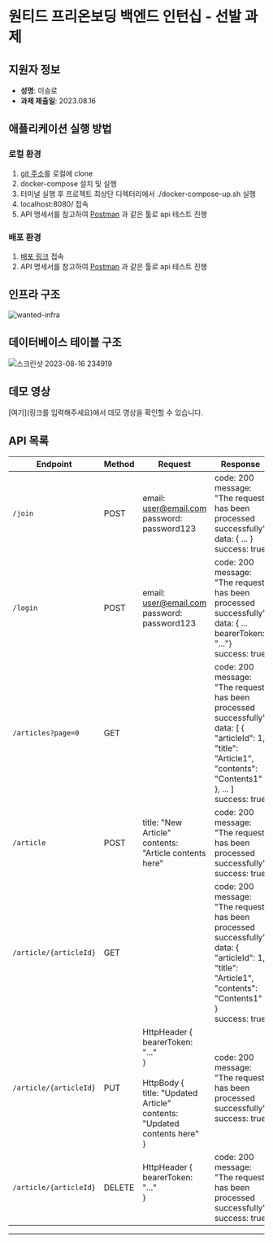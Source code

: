 # 원티드 프리온보딩 백엔드 인턴십 - 선발 과제

## 지원자 정보

- **성명**: 이승로
- **과제 제출일**: 2023.08.16

## 애플리케이션 실행 방법

### 로컬 환경

1. [git 주소](https://github.com/lvalentine6/wanted-pre-onboarding-backend.git)를 로컬에 clone
2. docker-compose 설치 및 실행
3. 터미널 실행 후 프로젝트 최상단 디렉터리에서 ./docker-compose-up.sh 실행
4. localhost:8080/ 접속
5. API 명세서를 참고하여 [Postman](https://www.postman.com/) 과 같은 툴로 api 테스트 진행

### 배포 환경

1. [배포 링크](http://43.202.12.122:8080) 접속
2. API 명세서를 참고하여 [Postman](https://www.postman.com/) 과 같은 툴로 api 테스트 진행

## 인프라 구조
![wanted-infra](https://github.com/lvalentine6/wanted-pre-onboarding-backend/assets/77956808/64a899da-e786-495d-8ae0-d63249a79599)

## 데이터베이스 테이블 구조
![스크린샷 2023-08-16 234919](https://github.com/lvalentine6/wanted-pre-onboarding-backend/assets/77956808/eb137f52-de93-4e03-8d64-02a640f6bd28)

## 데모 영상

[여기](링크를 입력해주세요)에서 데모 영상을 확인할 수 있습니다.

## API 목록

| Endpoint               | Method | Request                                                                                                                          | Response                                                                                                                                                                |
|------------------------|--------|----------------------------------------------------------------------------------------------------------------------------------|-------------------------------------------------------------------------------------------------------------------------------------------------------------------------|
| `/join`                | POST   | email: user@email.com<br>password: password123                                                                                   | code: 200<br>message: "The request has been processed successfully"<br>data: { ... }<br>success: true                                                                   |
| `/login`               | POST   | email: user@email.com<br>password: password123                                                                                   | code: 200<br>message: "The request has been processed successfully"<br>data: { ... <br>bearerToken: "..."}<br>success: true                                             |
| `/articles?page=0`     | GET    |                                                                                                                                  | code: 200<br>message: "The request has been processed successfully"<br>data: [ { "articleId": 1, "title": "Article1", "contents": "Contents1" }, ... ]<br>success: true |
| `/article`             | POST   | title: "New Article"<br>contents: "Article contents here"                                                                        | code: 200<br>message: "The request has been processed successfully"<br>success: true                                                                                    |
| `/article/{articleId}` | GET    |                                                                                                                                  | code: 200<br>message: "The request has been processed successfully"<br>data: { "articleId": 1, "title": "Article1", "contents": "Contents1" }<br>success: true          |
| `/article/{articleId}` | PUT    | HttpHeader {<br>bearerToken: "..."<br>}<br><br>HttpBody { <br>title: "Updated Article"<br>contents: "Updated contents here"<br>} | code: 200<br>message: "The request has been processed successfully"<br>success: true                                                                                    |
| `/article/{articleId}` | DELETE | HttpHeader {<br>bearerToken: "..."<br>}<br><br>                                                                                  | code: 200<br>message: "The request has been processed successfully"<br>success: true                                                                                    |

---
